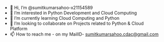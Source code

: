- 👋 Hi, I’m @sumitkumarsahoo-x21154589
- 👀 I’m interested in Python Development and Cloud Computing
- 🌱 I’m currently learning Cloud Computing and Python
- 💞️ I’m looking to collaborate on Projects related to Python & Cloud Platform
- 📫 How to reach me - on my MailID- sumitkumarsahoo.cdac@gmail.com

<!---
sumitkumarsahoo-x21154589/sumitkumarsahoo-x21154589 is a ✨ special ✨ repository because its `README.md` (this file) appears on your GitHub profile.
You can click the Preview link to take a look at your changes.
--->
